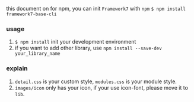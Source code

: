 this document on for npm, you can init `Framework7` with `npm`
`$ npm install framework7-base-cli`

### usage
1. `$ npm install` init your development environment
2. if you want to add other library, use `npm install --save-dev your_library_name`
### explain
1. `detail.css` is your custom style, `modules.css` is your module style.
2. `images/icon` only has your icon, if your use icon-font, please move it to `lib`.
